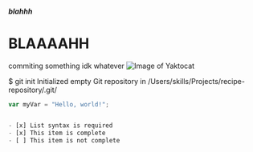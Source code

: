 ##### blahhh
# BLAAAAHH



commiting something idk whatever
![Image of Yaktocat](https://octodex.github.com/images/yaktocat.png)


$ git init
Initialized empty Git repository in /Users/skills/Projects/recipe-repository/.git/


```javascript
var myVar = "Hello, world!";


- [x] List syntax is required
- [x] This item is complete
- [ ] This item is not complete

